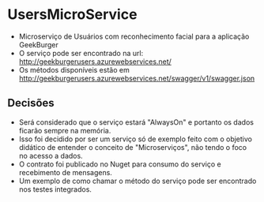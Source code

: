 # UsersMicroService

- Microserviço de Usuários com reconhecimento facial para a aplicação GeekBurger
- O serviço pode ser encontrado na url: http://geekburgerusers.azurewebservices.net/
- Os métodos disponíveis estão em http://geekburgerusers.azurewebservices.net/swagger/v1/swagger.json

## Decisões

- Será considerado que o serviço estará "AlwaysOn" e portanto os dados ficarão sempre na memória. 
- Isso foi decidido por ser um serviço só de exemplo feito com o objetivo didático de entender o conceito de "Microserviços", não tendo o foco no acesso a dados.
- O contrato foi publicado no Nuget para consumo do serviço e recebimento de mensagens.
- Um exemplo de como chamar o método do serviço pode ser encontrado nos testes integrados.
